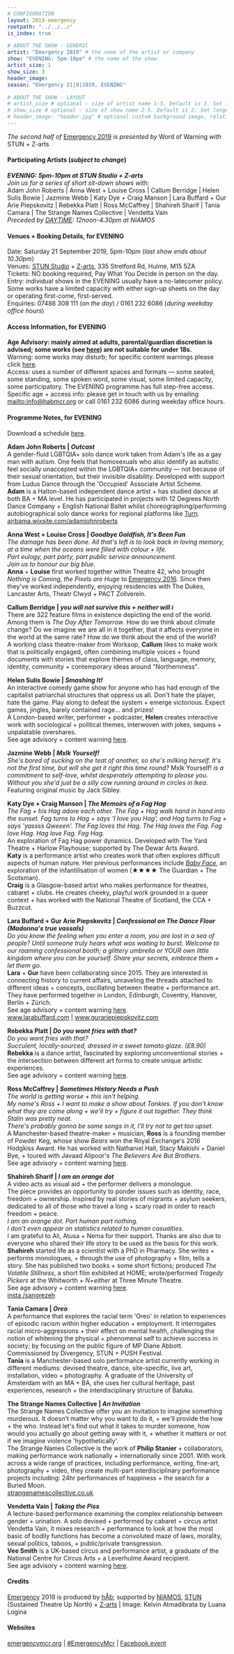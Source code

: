 ```yaml
---
# CONFIGURATION
layout: 2019-emergency
rootpath: "../../../"
is_index: true

# ABOUT THE SHOW - GENERIC
artist: "Emergency 2019" # the name of the artist or company
show: "EVENING: 5pm-10pm" # the name of the show
artist_size: 1
show_size: 3
header_image:
season: "Emergency 21|9|2019, EVENING"

# ABOUT THE SHOW - LAYOUT
# artist_size # optional - size of artist name 1-5. Default is 1. Set longer names to lower values
# show_size # optional - size of show name 2-5. Default is 2. Set longer names to lower values
# header_image: "header.jpg" # optional custom background image, relative to current page
---
```

*The second half of* [Emergency 2019](/current/2019-emergency) *is presented by* Word of Warning *with* STUN *+* Z-arts         
       
#### Participating Artists (*subject to change*)
***EVENING: 5pm-10pm at STUN Studio + Z-arts***<br>*Join us for a series of short sit-down shows with:*<br>Adam John Roberts | Anna West + Louise Cross | Callum Berridge | Helen Sulis Bowie | Jazmine Webb | Katy Dye + Craig Manson | Lara Buffard + Gur Arie Piepskovitz | Rebekka Platt | Ross McCaffrey | Shahireh Sharif | Tania Camara | The Strange Names Collective | Vendetta Vain<br>*Preceded by [DAYTIME](/current/2019-emergency/daytime): 12noon-4.30pm at NIAMOS*           
           
#### Venues + Booking Details, for EVENING
Date: Saturday 21 September 2019, 5pm-10pm (*last show ends about 10.30pm*)           
Venues: <a href="http://stunlive.com" target="_blank">STUN Studio</a> + <a href="http://www.z-arts.org/about-us/getting-here" target="_blank">Z-arts</a>, 335 Stretford Rd, Hulme, M15 5ZA        
Tickets: NO booking required, Pay What You Decide in person on the day.<br>Entry: individual shows in the EVENING usually have a no-latecomer policy. Some works have a limited capacity with either sign-up sheets on the day or operating first-come, first-served.       
Enquiries: 07488 308 111 (*on the day*) / 0161 232 6086 (*during weekday office hours*)          
         
#### Access Information, for EVENING
**Age Advisory: mainly aimed at adults, parental/guardian discretion is advised; some works (see [here](/warnings)) are not suitable for under 18s.**<br>Warning: some works may disturb; for specific content warnings please click [here](/warnings).<br>Access: uses a number of different spaces and formats — some seated, some standing, some spoken word, some visual, some limited capacity, some participatory. The EVENING programme has full step-free access.<br>Specific age + access info: please get in touch with us by emailing <mailto:info@habmcr.org> or call 0161 232 6086 during weekday office hours.        
         
#### Programme Notes, for EVENING             
Download a schedule <a href="http://emergencymcr.posthaven.com/emergency-schedules" target="_blank">here</a>.            
             
**Adam John Roberts | *Outcast***          
A gender-fluid LGBTQIA+ solo dance work taken from Adam's life as a gay man with autism. One feels that homosexuals who also identify as autistic feel socially unaccepted within the LGBTQIA+ community — not because of their sexual orientation, but their invisible disability. Developed with support from Ludus Dance through the 'Occupied' Associate Artist Scheme.<br>**Adam** is a Halton-based independent dance artist + has studied dance at both BA + MA level. He has participated in projects with 12 Degrees North Dance Company + English National Ballet whilst choreographing/performing autobiographical solo dance works for regional platforms like [Turn](/hab/turn).<br><a href="http://ajrbama.wixsite.com/adamjohnroberts" target="_blank">ajrbama.wixsite.com/adamjohnroberts</a>           
               
**Anna West + Louise Cross | *Goodbye Goldfish, It's Been Fun***         
*The damage has been done. All that's left is to look back in loving memory, at a time when the oceans were filled with colour + life.<br>Part eulogy, part party, part public service announcement.<br>Join us to honour our big blue.*<br>**Anna** + **Louise** first worked together within Theatre 42, who brought *Nothing is Coming, the Pixels are Huge* to [Emergency 2016](/archive/2016-emergency). Since then they've worked independently, enjoying residencies with The Dukes, Lancaster Arts, Theatr Clwyd + PACT Zollverein.             
            
**Callum Berridge | *you will not survive this + neither will i***          
There are 322 feature films in existence depicting the end of the world. Among them is *The Day After Tomorrow*. How do we think about climate change? Do we imagine we are all in it together, that it affects everyone in the world at the same rate? How do we think about the end of the world?<br>A working class theatre-maker from Worksop, **Callum** likes to make work that is politically engaged, often combining multiple voices + found documents with stories that explore themes of class, language, memory, identity, community + contemporary ideas around "Northernness".              
               
**Helen Sulis Bowie | *Smashing It!***         
An interactive comedy game show for anyone who has had enough of the capitalist patriarchal structures that oppress us all. Don't hate the player, hate the game. Play along to defeat the system + emerge victorious. Expect games, jingles, barely contained rage… and prizes!<br>A London-based writer, performer + podcaster, **Helen** creates interactive work with sociological + political themes, interwoven with jokes, sequins + unpalatable overshares.<br>See age advisory + content warning [here](/warnings).             
              
**Jazmine Webb | *Mxlk Yourself!***           
*She's bored of sucking on the teat of another, so she's milking herself. It's not the first time, but will she get it right this time round?* Mxlk Yourself! *is a commitment to self-love, whilst desperately attempting to please you. Without you she'd just be a silly cow running around in circles in Ikea.*<br>Featuring original music by Jack Sibley.          
               
**Katy Dye + Craig Manson | *The Memoirs of a Fag Hag***           
*The Fag + his Hag adore each other. The Fag + Hag walk hand in hand into the sunset. Fag turns to Hag + says 'I love you Hag', and Hag turns to Fag + says 'yassss Qweeen'. The Fag loves the Hag. The Hag loves the Fag. Fag love Hag. Hag love Fag. Fag Hag.*<br>An exploration of Fag Hag power dynamics. Developed with The Yard Theatre + Harlow Playhouse; supported by The Dewar Arts Award.<br>**Katy** is a performance artist who creates work that often explores difficult aspects of human nature. Her previous performances include *[Baby Face](/archive/2019-springsummer/dye)*, an exploration of the infantilisation of women (★★★★ The Guardian + The Scotsman).<br>**Craig** is a Glasgow-based artist who makes performance for theatres, cabaret + clubs. He creates cheeky, playful work grounded in a queer context + has worked with the National Theatre of Scotland, the CCA + Buzzcut.           
               
**Lara Buffard + Gur Arie Piepskovitz | *Confessional on The Dance Floor (Madonna's true vassals)***                
*Do you know the feeling when you enter a room, you are lost in a sea of people? Until someone truly hears what was waiting to burst. Welcome to our roaming confessional booth; a glittery umbrella or YOUR own little kingdom where you can be yourself. Share your secrets, embrace them + let them go.*<br>**Lara** + **Gur** have been collaborating since 2015. They are interested in connecting history to current affairs, unraveling the threads attached to different ideas + concepts, oscillating between theatre + performance art. They have performed together in London, Edinburgh, Coventry, Hanover, Berlin + Zürich.<br>See age advisory + content warning [here](/warnings).        
<a href="http://www.larabuffard.com" target="_blank">www.larabuffard.com</a> | <a href="http://www.gurariepiepskovitz.com" target="_blank">www.gurariepiepskovitz.com</a>            
           
**Rebekka Platt | *Do you want fries with that?***              
*Do you want fries with that?<br>Succulent, locally-sourced, dressed in a sweet tomato glaze. (£8.90)*<br>**Rebekka** is a dance artist, fascinated by exploring unconventional stories + the intersection between different art forms to create unique artistic experiences.<br>See age advisory + content warning [here](/warnings).              
               
**Ross McCaffrey | *Sometimes History Needs a Push***              
*The world is getting worse + this isn't helping.<br>My name's Ross + I want to make a show about Tankies. If you don't know what they are come along + we'll try + figure it out together. They think Stalin was pretty neat.<br>There's probably gonna be some songs in it, I'll try not to get too upset.*<br>A Manchester-based theatre-maker + musician, **Ross** is a founding member of Powder Keg, whose show *Bears* won the Royal Exchange's 2016 Hodgkiss Award. He has worked with Nathaniel Hall, Stacy Makishi + Daniel Bye, + toured with Javaad Alipoor's *The Believers Are But Brothers*.<br>See age advisory + content warning [here](/warnings).               
                 
**Shahireh Sharif | *I am an orange dot***            
A video acts as visual aid + the performer delivers a monologue.<br>The piece provides an opportunity to ponder issues such as identity, race, freedom + ownership. Inspired by real stories of migrants + asylum seekers, dedicated to all of those who travel a long + scary road in order to reach freedom + peace.<br>*I am an orange dot. Part human part nothing.<br>I don't even appear on statistics related to human casualties.*<br>I am grateful to Ali, Atusa + Nema for their support. Thanks are also due to everyone who shared their life story to be used as the basis for this work.<br>**Shahireh** started life as a scientist with a PhD in Pharmacy. She writes + performs monologues, + through the use of photography + film, tells a story. She has published two books + some short fictions; produced *The Volatile Stillness*, a short film exhibited at HOME; wrote/performed *Tragedy Pickers* at the Whitworth + *N+either* at Three Minute Theatre.<br>See age advisory + content warning [here](/warnings).<br><a href="http://instagram.com/sangrezeh" target="_blank">insta /sangrezeh</a>             
                 
**Tania Camara | *Oreo***              
A performance that explores the racial term 'Oreo' in relation to experiences of episodic racism within higher education + employment. It interrogates racial micro-aggressions + their effect on mental health, challenging the notion of whitening the physical + phenomenal self to achieve success in society; by focusing on the public figure of MP Diane Abbott.<br>Commissioned by Divergency, STUN + PUSH Festival.<br>**Tania** is a Manchester-based solo performance artist currently working in different mediums: devised theatre, dance, site-specific, live art, installation, video + photography. A graduate of the University of Amsterdam with an MA + BA, she uses her cultural heritage, past experiences, research + the interdisciplinary structure of Batuku.             
             
**The Strange Names Collective | *An Invitation***            
The Strange Names Collective offer you an invitation to imagine something murderous. It doesn't matter why you want to do it, + we'll provide the how + the who. Instead let's find out what it takes to murder someone, how would you actually go about getting away with it, + whether it matters or not if we imagine violence 'hypothetically'.<br>The Strange Names Collective is the work of **Philip Stanier** + collaborators, making performance work nationally + internationally since 2001. With work across a wide range of practices, including performance, writing, fine-art, photography + video, they create multi-part interdisciplinary performance projects including: 24hr performances of happiness + the search for a Buried Moon.<br><a href="http://www.strangenamescollective.co.uk" target="_blank">strangenamescollective.co.uk</a>            
             
**Vendetta Vain | *Taking the Piss***           
A lecture-based performance examining the complex relationship between gender + urination. A solo devised + performed by cabaret + circus artist Vendetta Vain, it mixes research + performance to look at how the most basic of bodily functions has become a convoluted maze of laws, morality, sexual politics, taboos, + public/private transgression.<br>**Vee Smith** is a UK-based circus and performance artist, a graduate of the National Centre for Circus Arts + a Leverhulme Award recipient.<br>See age advisory + content warning [here](/warnings).         
        
#### Credits
[Emergency](/hab/emergency) 2019 is produced by [hÅb](/hab); supported by <a href="http://www.niamos.space" target="_blank">NIAMOS</a>, <a href="http://stunlive.com" target="_blank">STUN</a> (Sustained Theatre Up North) + <a href="http://www.z-arts.org" target="_blank">Z-arts</a> | Image: Kelvin Atmadibrata by Luana Logina        
          
#### Websites
<a href="http://emergencymcr.org" target="_blank">emergencymcr.org</a> | <a href="http://twitter.com/hashtag/EmergencyMcr" target="_blank">#EmergencyMcr</a> | <a href="http://www.facebook.com/events/271911716774296" target="_blank">Facebook event</a>
